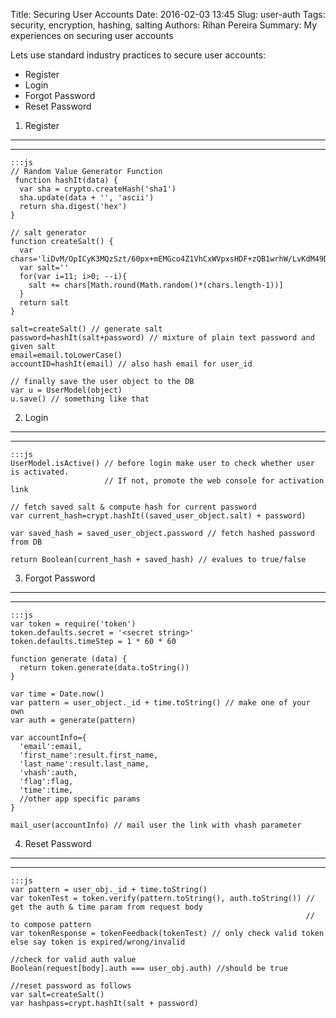 Title: Securing User Accounts
Date: 2016-02-03 13:45
Slug: user-auth
Tags: security, encryption, hashing, salting 
Authors: Rihan Pereira
Summary: My experiences on securing user accounts 

Lets use standard industry practices to secure user accounts:

* Register
* Login
* Forgot Password
* Reset Password

1. Register
------------
--------------------
```
:::js
// Random Value Generator Function
 function hashIt(data) {
  var sha = crypto.createHash('sha1')
  sha.update(data + '', 'ascii')
  return sha.digest('hex')
}

// salt generator
function createSalt() {
  var chars='liDvM/OpICyK3MQzSzt/60px+mEMGco4Z1VhCxWVpxsHDF+zQB1wrhW/LvKdM49Dw5cz6PNoQRF0hmQFfhz3Cg=='
  var salt=''
  for(var i=11; i>0; --i){
    salt += chars[Math.round(Math.random()*(chars.length-1))]
  }
  return salt
}

salt=createSalt() // generate salt
password=hashIt(salt+password) // mixture of plain text password and given salt
email=email.toLowerCase()
accountID=hashIt(email) // also hash email for user_id

// finally save the user object to the DB
var u = UserModel(object)
u.save() // something like that
```

2. Login
------
--------------------------------

```
:::js
UserModel.isActive() // before login make user to check whether user is activated.
                     // If not, promote the web console for activation link

// fetch saved salt & compute hash for current password
var current_hash=crypt.hashIt((saved_user_object.salt) + password) 

var saved_hash = saved_user_object.password // fetch hashed password from DB

return Boolean(current_hash + saved_hash) // evalues to true/false
```

3. Forgot Password
-----------------
-------------------------
```
:::js
var token = require('token')
token.defaults.secret = '<secret string>'
token.defaults.timeStep = 1 * 60 * 60 

function generate (data) {
  return token.generate(data.toString())
}

var time = Date.now()
var pattern = user_object._id + time.toString() // make one of your own
var auth = generate(pattern)

var accountInfo={
  'email':email,
  'first_name':result.first_name,
  'last_name':result.last_name,
  'vhash':auth,
  'flag':flag,
  'time':time,
  //other app specific params
}

mail_user(accountInfo) // mail user the link with vhash parameter
```

4. Reset Password
-------------------
---------------------

```
:::js
var pattern = user_obj._id + time.toString()
var tokenTest = token.verify(pattern.toString(), auth.toString()) // get the auth & time param from request body
                                                                  // to compose pattern
var tokenResponse = tokenFeedback(tokenTest) // only check valid token else say token is expired/wrong/invalid

//check for valid auth value 
Boolean(request[body].auth === user_obj.auth) //should be true

//reset password as follows
var salt=createSalt()
var hashpass=crypt.hashIt(salt + password)
```
